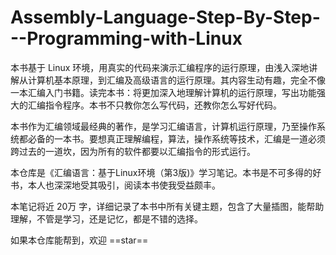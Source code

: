 # Assembly-Language-Step-By-Step---Programming-with-Linux

本书基于 Linux 环境，用真实的代码来演示汇编程序的运行原理，由浅入深地讲解从计算机基本原理，到汇编及高级语言的运行原理。其内容生动有趣，完全不像一本汇编入门书籍。读完本书：将更加深入地理解计算机的运行原理，写出功能强大的汇编指令程序。本书不只教你怎么写代码，还教你怎么写好代码。

本书作为汇编领域最经典的著作，是学习汇编语言，计算机运行原理，乃至操作系统都必备的一本书。要想真正理解编程，算法，操作系统等技术，汇编是一道必须跨过去的一道坎，因为所有的软件都要以汇编指令的形式运行。

本仓库是《汇编语言：基于Linux环境（第3版)》学习笔记。本书是不可多得的好书，本人也深深地受其吸引，阅读本书使我受益颇丰。

本笔记将近 20万 字，详细记录了本书中所有关键主题，包含了大量插图，能帮助理解，不管是学习，还是记忆，都是不错的选择。

如果本仓库能帮到，欢迎 ==star==